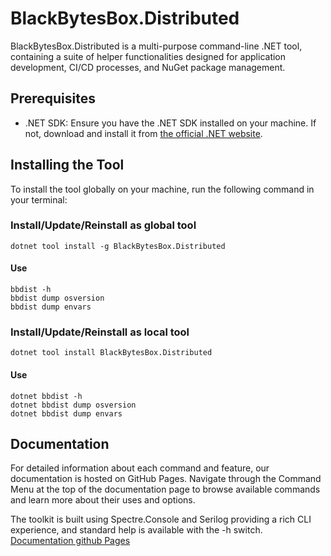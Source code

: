# BlackBytesBox.Distributed 

BlackBytesBox.Distributed is a multi-purpose command-line .NET tool, containing a suite of helper functionalities designed for application development, CI/CD processes, and NuGet package management.

## Prerequisites
- .NET SDK: Ensure you have the .NET SDK installed on your machine. If not, download and install it from [the official .NET website](https://dotnet.microsoft.com/download).

## Installing the Tool
To install the tool globally on your machine, run the following command in your terminal:

### Install/Update/Reinstall as global tool
```
dotnet tool install -g BlackBytesBox.Distributed
```

#### Use
```
bbdist -h
bbdist dump osversion
bbdist dump envars
```

### Install/Update/Reinstall as local tool
```
dotnet tool install BlackBytesBox.Distributed
```

#### Use
```
dotnet bbdist -h
dotnet bbdist dump osversion
dotnet bbdist dump envars
```

## Documentation
For detailed information about each command and feature, our documentation is hosted on GitHub Pages. Navigate through the Command Menu at the top of the documentation page to browse available commands and learn more about their uses and options.

The toolkit is built using Spectre.Console and Serilog providing a rich CLI experience, and standard help is available with the -h switch.
[Documentation github Pages](https://carsten-riedel.github.io/BlackBytesBox.Distributed)